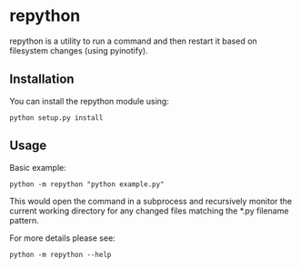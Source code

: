 repython
========

repython is a utility to run a command and then restart it based
on filesystem changes (using pyinotify).

Installation
------------

You can install the repython module using:

    python setup.py install

Usage
-----

Basic example:

	python -m repython "python example.py"

This would open the command in a subprocess and recursively monitor
the current working directory for any changed files matching the *.py
filename pattern. 

For more details please see:

	python -m repython --help
